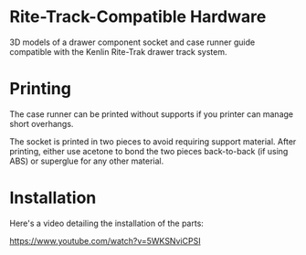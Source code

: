 Rite-Track-Compatible Hardware
==============================

3D models of a drawer component socket and case runner guide compatible with the Kenlin Rite-Trak drawer track system.

Printing
========
The case runner can be printed without supports if you printer can manage short overhangs.

The socket is printed in two pieces to avoid requiring support material. After printing, either use acetone to bond the two pieces back-to-back (if using ABS) or superglue for any other material.

Installation
============

Here's a video detailing the installation of the parts:

https://www.youtube.com/watch?v=5WKSNviCPSI